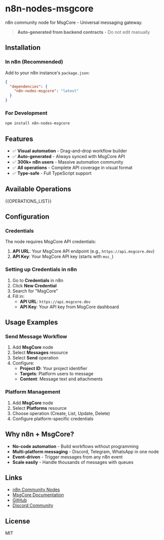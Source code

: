 # n8n-nodes-msgcore

n8n community node for MsgCore - Universal messaging gateway.

> **Auto-generated from backend contracts** - Do not edit manually

## Installation

### In n8n (Recommended)

Add to your n8n instance's `package.json`:

```json
{
  "dependencies": {
    "n8n-nodes-msgcore": "latest"
  }
}
```

### For Development

```bash
npm install n8n-nodes-msgcore
```

## Features

- ✅ **Visual automation** - Drag-and-drop workflow builder
- ✅ **Auto-generated** - Always synced with MsgCore API
- ✅ **300k+ n8n users** - Massive automation community
- ✅ **All operations** - Complete API coverage in visual format
- ✅ **Type-safe** - Full TypeScript support

## Available Operations

{{OPERATIONS_LIST}}

## Configuration

### Credentials

The node requires MsgCore API credentials:

1. **API URL**: Your MsgCore API endpoint (e.g., `https://api.msgcore.dev`)
2. **API Key**: Your MsgCore API key (starts with `msc_`)

### Setting up Credentials in n8n

1. Go to **Credentials** in n8n
2. Click **New Credential**
3. Search for "MsgCore"
4. Fill in:
   - **API URL**: `https://api.msgcore.dev`
   - **API Key**: Your API key from MsgCore dashboard

## Usage Examples

### Send Message Workflow

1. Add **MsgCore** node
2. Select **Messages** resource
3. Select **Send** operation
4. Configure:
   - **Project ID**: Your project identifier
   - **Targets**: Platform users to message
   - **Content**: Message text and attachments

### Platform Management

1. Add **MsgCore** node
2. Select **Platforms** resource
3. Choose operation (Create, List, Update, Delete)
4. Configure platform-specific credentials

## Why n8n + MsgCore?

- **No-code automation** - Build workflows without programming
- **Multi-platform messaging** - Discord, Telegram, WhatsApp in one node
- **Event-driven** - Trigger messages from any n8n event
- **Scale easily** - Handle thousands of messages with queues

## Links

- [n8n Community Nodes](https://www.npmjs.com/package/n8n-nodes-msgcore)
- [MsgCore Documentation](https://docs.msgcore.dev)
- [GitHub](https://github.com/msgcore/n8n-nodes-msgcore)
- [Discord Community](https://discord.gg/bQPsvycW)

## License

MIT

